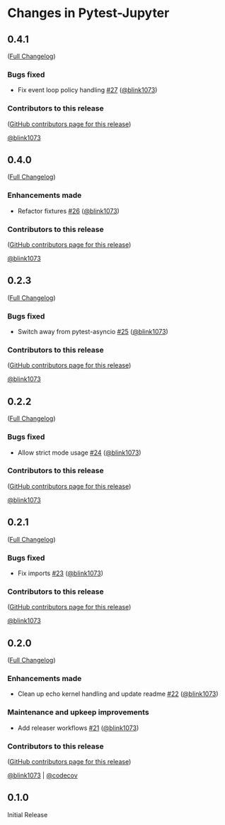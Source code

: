 # Changes in Pytest-Jupyter

<!-- <START NEW CHANGELOG ENTRY> -->

## 0.4.1

([Full Changelog](https://github.com/jupyter-server/pytest-jupyter/compare/v0.4.0...16b3797eecb717929148b34d0c3f3fca3d4ef0b0))

### Bugs fixed

- Fix event loop policy handling [#27](https://github.com/jupyter-server/pytest-jupyter/pull/27) ([@blink1073](https://github.com/blink1073))

### Contributors to this release

([GitHub contributors page for this release](https://github.com/jupyter-server/pytest-jupyter/graphs/contributors?from=2022-11-27&to=2022-11-28&type=c))

[@blink1073](https://github.com/search?q=repo%3Ajupyter-server%2Fpytest-jupyter+involves%3Ablink1073+updated%3A2022-11-27..2022-11-28&type=Issues)

<!-- <END NEW CHANGELOG ENTRY> -->

## 0.4.0

([Full Changelog](https://github.com/jupyter-server/pytest-jupyter/compare/v0.2.3...e6b05fed3a3d10627ffe222cd2d3ca9ca1ee7bce))

### Enhancements made

- Refactor fixtures [#26](https://github.com/jupyter-server/pytest-jupyter/pull/26) ([@blink1073](https://github.com/blink1073))

### Contributors to this release

([GitHub contributors page for this release](https://github.com/jupyter-server/pytest-jupyter/graphs/contributors?from=2022-11-27&to=2022-11-27&type=c))

[@blink1073](https://github.com/search?q=repo%3Ajupyter-server%2Fpytest-jupyter+involves%3Ablink1073+updated%3A2022-11-27..2022-11-27&type=Issues)

## 0.2.3

([Full Changelog](https://github.com/jupyter-server/pytest-jupyter/compare/v0.2.2...5e7c41b19baaa04253f08b8e2474ea72983683d4))

### Bugs fixed

- Switch away from pytest-asyncio [#25](https://github.com/jupyter-server/pytest-jupyter/pull/25) ([@blink1073](https://github.com/blink1073))

### Contributors to this release

([GitHub contributors page for this release](https://github.com/jupyter-server/pytest-jupyter/graphs/contributors?from=2022-11-27&to=2022-11-27&type=c))

[@blink1073](https://github.com/search?q=repo%3Ajupyter-server%2Fpytest-jupyter+involves%3Ablink1073+updated%3A2022-11-27..2022-11-27&type=Issues)

## 0.2.2

([Full Changelog](https://github.com/jupyter-server/pytest-jupyter/compare/v0.2.1...83d5ae13da2decca72fbcdfb718770340e2e6d56))

### Bugs fixed

- Allow strict mode usage [#24](https://github.com/jupyter-server/pytest-jupyter/pull/24) ([@blink1073](https://github.com/blink1073))

### Contributors to this release

([GitHub contributors page for this release](https://github.com/jupyter-server/pytest-jupyter/graphs/contributors?from=2022-11-27&to=2022-11-27&type=c))

[@blink1073](https://github.com/search?q=repo%3Ajupyter-server%2Fpytest-jupyter+involves%3Ablink1073+updated%3A2022-11-27..2022-11-27&type=Issues)

## 0.2.1

([Full Changelog](https://github.com/jupyter-server/pytest-jupyter/compare/v0.2.0...07f05b235d8c7731dda84e6738ab0252179feb38))

### Bugs fixed

- Fix imports [#23](https://github.com/jupyter-server/pytest-jupyter/pull/23) ([@blink1073](https://github.com/blink1073))

### Contributors to this release

([GitHub contributors page for this release](https://github.com/jupyter-server/pytest-jupyter/graphs/contributors?from=2022-11-27&to=2022-11-27&type=c))

[@blink1073](https://github.com/search?q=repo%3Ajupyter-server%2Fpytest-jupyter+involves%3Ablink1073+updated%3A2022-11-27..2022-11-27&type=Issues)

## 0.2.0

([Full Changelog](https://github.com/jupyter-server/pytest-jupyter/compare/0.1.0...6c530ccefdfda73ba3ed9cc4d36356c30efec6e8))

### Enhancements made

- Clean up echo kernel handling and update readme [#22](https://github.com/jupyter-server/pytest-jupyter/pull/22) ([@blink1073](https://github.com/blink1073))

### Maintenance and upkeep improvements

- Add releaser workflows [#21](https://github.com/jupyter-server/pytest-jupyter/pull/21) ([@blink1073](https://github.com/blink1073))

### Contributors to this release

([GitHub contributors page for this release](https://github.com/jupyter-server/pytest-jupyter/graphs/contributors?from=2022-11-27&to=2022-11-27&type=c))

[@blink1073](https://github.com/search?q=repo%3Ajupyter-server%2Fpytest-jupyter+involves%3Ablink1073+updated%3A2022-11-27..2022-11-27&type=Issues) | [@codecov](https://github.com/search?q=repo%3Ajupyter-server%2Fpytest-jupyter+involves%3Acodecov+updated%3A2022-11-27..2022-11-27&type=Issues)

## 0.1.0

Initial Release
